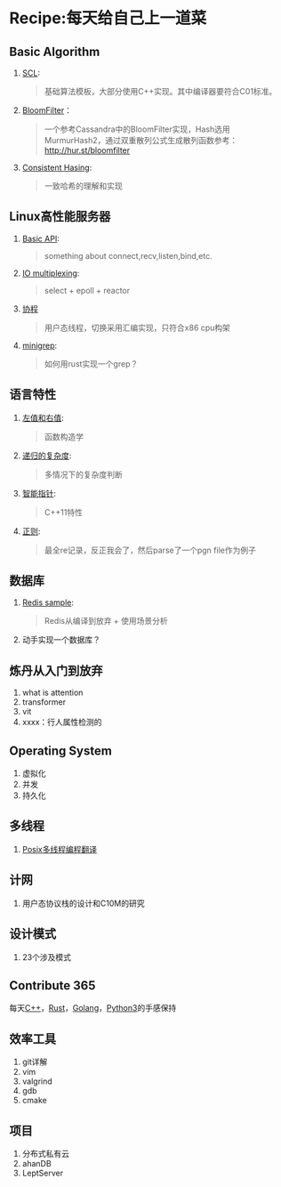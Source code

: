 # Recipe:每天给自己上一道菜

## Basic Algorithm

1. [SCL](XJBX/SCL):

   > 基础算法模板，大部分使用C++实现。其中编译器要符合C01标准。

2. [BloomFilter](XJBX/Bloomfilter)：

   > 一个参考Cassandra中的BloomFilter实现，Hash选用MurmurHash2，通过双重散列公式生成散列函数参考：http://hur.st/bloomfilter

3. [Consistent Hasing](XJBX/Server/consistentHashing/README.md):

   > 一致哈希的理解和实现

## Linux高性能服务器

1. [Basic API](XJBX/Server/basicAPI):

   > something about connect,recv,listen,bind,etc.

2. [IO multiplexing](XJBX/Server/IOMultiplexing):

   > select + epoll + reactor

3. [协程]()

   > 用户态线程，切换采用汇编实现，只符合x86 cpu构架

4. [minigrep](XJBX/Server/minigrep/):

   > 如何用rust实现一个grep？

## 语言特性

1. [左值和右值](/XJBX/LingChar/LRValue/README.md):

   > 函数构造学

2. [递归的复杂度](/XJBX/LingChar/Recursion/recursion.h):

   > 多情况下的复杂度判断

3. [智能指针](XJBX/LingChar/smartPointer/README.md):

   > C++11特性

4. [正则](XJBX/Regexr/README.md):

   > 最全re记录，反正我会了，然后parse了一个pgn file作为例子

## 数据库

1. [Redis sample](XJBX/Server/redis/README.md):

   > Redis从编译到放弃 + 使用场景分析
   
2. 动手实现一个数据库？ 

## 炼丹从入门到放弃

1. what is attention
2. transformer
3. vit
4. xxxx：行人属性检测的

## Operating System

1. 虚拟化
2. 并发
3. 持久化

## 多线程

1. [Posix多线程编程翻译](XJBX/Server/PosixThreadsProgramming/README.md)

## 计网

1. 用户态协议栈的设计和C10M的研究

## 设计模式

1. 23个涉及模式

## Contribute 365

每天[C++](/Solution/)，[Rust](/Solution/)，[Golang](/Solution/)，[Python3](/Solution/)的手感保持

## 效率工具

1. git详解
2. vim
3. valgrind
4. gdb
5. cmake

## 项目

1. 分布式私有云
2. ahanDB
3. LeptServer

